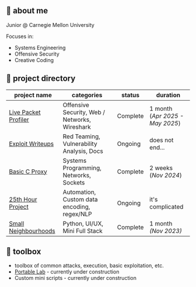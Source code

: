 ## 🐳 about me
Junior @ Carnegie Mellon University

Focuses in:
- Systems Engineering
- Offensive Security
- Creative Coding

## 💫 project directory

| project name                                                              | categories                                    | status   | duration                           |
| ------------------------------------------------------------------------- | --------------------------------------------- | -------- | ---------------------------------- |
| [Live Packet Profiler](./cafe_chatter.md) | Offensive Security, Web / Networks, Wireshark | Complete | 1 month<br>(*Apr 2025 - May 2025*) |
| [Exploit Writeups](./exploit_writeups.md)              | Red Teaming, Vulnerability Analysis, Docs     | Ongoing  | does not end...                    |
| [Basic C Proxy]()                                                         | Systems Programming, Networks, Sockets        | Complete | 2 weeks<br>(*Nov 2024*)            |
| [25th Hour Project]()                                                     | Automation, Custom data encoding, regex/NLP   | Ongoing  | it's complicated                   |
| [Small Neighbourhoods]()                                                  | Python, UI/UX, Mini Full Stack                | Complete | 1 month<br>*(Nov 2023)*            |

## 🎲 toolbox
- toolbox of common attacks, execution, basic exploitation, etc.
- [Portable Lab]() - currently under construction
- Custom mini scripts - currently under construction